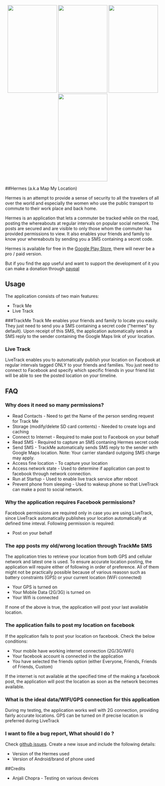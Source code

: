 <div style=";text-align:center">
<a  href="https://raw.github.com/madhur/MapMyLocation/gh-pages/screenshots/apphermes1.png" title="Hermes"><img  src='https://raw.github.com/madhur/MapMyLocation/gh-pages/screenshots/apphermes1.png' height=284px width=160px style="height:284px; width:160px" /></a>
<a  href="https://raw.github.com/madhur/MapMyLocation/gh-pages/screenshots/apphermes2.png" title="Hermes"><img  src='https://raw.github.com/madhur/MapMyLocation/gh-pages/screenshots/apphermes2.png' height=284px width=160px style="height:284px; width:160px" /></a>
<a  href="https://raw.github.com/madhur/MapMyLocation/gh-pages/screenshots/apphermes3.png" title="Hermes"><img  src='https://raw.github.com/madhur/MapMyLocation/gh-pages/screenshots/apphermes3.png' height=284px width=160px style="height:284px; width:160px" /></a>
<a  href="https://raw.github.com/madhur/MapMyLocation/gh-pages/screenshots/apphermes4.png" title="Hermes"><img  src='https://raw.github.com/madhur/MapMyLocation/gh-pages/screenshots/apphermes4.png' height=284px width=160px style="height:284px; width:160px" /></a>
</div>  


##Hermes (a.k.a Map My Location)

Hermes is an attempt to provide a sense of security to all the travelers of all over the world and especially the women who use the public transport to commute to their work place and back home.

Hermes is an application that lets a commuter be tracked while on the road, posting the whereabouts at regular intervals on popular social network. The posts are secured and are visible to only those whom the commuter has provided permissions to view. It also enables your friends and family to know your whereabouts by sending you a SMS containing a secret code.

Hermes is available for free in the [Google Play Store](https://play.google.com/store/apps/details?id=in.co.madhur.mapmylocation), there will never be a pro / paid version.

But if you find the app useful and want to support the development of it you can make a donation through [paypal](http://www.madhur.co.in/donate/)

## <a name="usage">Usage</a>

The application consists of two main features:
* Track Me
* Live Track

###TrackMe
Track Me enables your friends and family to locate you easily. They just need to send you a SMS containing a secret code ("hermes" by default). Upon receipt of this SMS, the application automatically sends a SMS reply to the sender containing the Google Maps link of your location.

### Live Track
LiveTrack enables you to automatically publish your location on Facebook at regular intervals tagged ONLY to your friends and families. You just need to connect to Facebook and specify which specific 
friends in your friend list will be able to see the posted location on your timeline.

## <a name="faq">FAQ</a>


### Why does it need so many permissions?

* Read Contacts - Need to get the Name of the person sending request for Track Me
* Storage (modify/delete SD card contents) - Needed to create logs and caching
* Connect to Internet - Required to make post to Facebook on your behalf
* Read SMS - Required to capture an SMS contaning Hermes secret code
* Send SMS - TrackMe automatically sends SMS reply to the sender with Google Maps location. Note: Your carrier standard outgoing SMS charge may apply.
* Access fine location - To capture your location
* Access network state - Used to determine if application can post to facebook through network connection.
* Run at Startup - Used to enable live track service after reboot
* Prevent phone from sleeping - Used to wakeup phone so that LiveTrack can make a post to social network.


### Why the application requires Facebook permissions?

Facebook permissions are required only in case you are using LiveTrack, since LiveTrack automatically publishes your location automatically at defined time inteval. Following permission is required:

* Post on your behalf

### The app posts my old/wrong location through TrackMe SMS

The application tries to retrieve your location from both GPS and cellular network and latest one is used. To ensure accurate location posting, the application will require either of following in order of preference. All of them might not be practically possible because of various reasosn such as battery constraints (GPS) or your current location (WiFi connected)

* Your GPS is turned on
* Your Mobile Data (2G/3G) is turned on
* Your Wifi is connected

If none of the above is true, the application will post your last available location.

### The application fails to post my location on facebook

If the application fails to post your location on facebook. Check the below conditions:

* Your mobile have working internet connection (2G/3G/WiFi)
* Your facebook account is connected in the application
* You have selected the friends option (either Everyone, Friends, Friends of Friends, Custom)

If the internet is not available at the specified time of the making a facebook post, the application will post the location as soon as the network becomes available.

### What is the ideal data/WIFI/GPS connection for this application

During my testing, the application works well with 2G connection, providing fairly accurate locations.
GPS can be turned on if precise location is preferred during LiveTrack

### I want to file a bug report, What should I do ?

Check [github issues](https://github.com/madhur/MapMyLocation/issues?state=open). Create a new issue and include the following details:

* Version of the Hermes used
* Version of Android/brand of phone used

##<a name="credits">Credits</a>

  * Anjali Chopra - Testing on various devices
  
  
